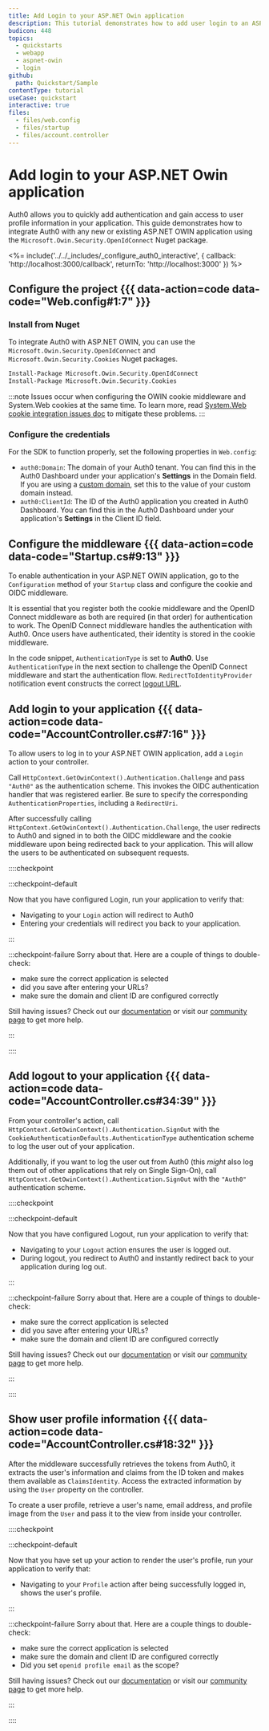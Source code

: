 ```yaml
---
title: Add Login to your ASP.NET Owin application
description: This tutorial demonstrates how to add user login to an ASP.NET Owin application.
budicon: 448
topics:
  - quickstarts
  - webapp
  - aspnet-owin
  - login
github:
  path: Quickstart/Sample
contentType: tutorial
useCase: quickstart
interactive: true
files:
  - files/web.config
  - files/startup
  - files/account.controller
---
```


# Add login to your ASP.NET Owin application

Auth0 allows you to quickly add authentication and gain access to user profile information in your application. This guide demonstrates how to integrate Auth0 with any new or existing ASP.NET OWIN application using the `Microsoft.Owin.Security.OpenIdConnect` Nuget package. 

<%= include('../../_includes/_configure_auth0_interactive', { 
  callback: 'http://localhost:3000/callback',
  returnTo: 'http://localhost:3000'
}) %>

## Configure the project {{{ data-action=code data-code="Web.config#1:7" }}}

### Install from Nuget

To integrate Auth0 with ASP.NET OWIN, you can use the `Microsoft.Owin.Security.OpenIdConnect` and `Microsoft.Owin.Security.Cookies` Nuget packages.

```bash
Install-Package Microsoft.Owin.Security.OpenIdConnect
Install-Package Microsoft.Owin.Security.Cookies
```

:::note
Issues occur when configuring the OWIN cookie middleware and System.Web cookies at the same time. To learn more, read [System.Web cookie integration issues doc](https://github.com/aspnet/AspNetKatana/wiki/System.Web-response-cookie-integration-issues) to mitigate these problems.
:::

### Configure the credentials
For the SDK to function properly, set the following properties in `Web.config`:
- `auth0:Domain`: The domain of your Auth0 tenant. You can find this in the Auth0 Dashboard under your application's **Settings** in the Domain field. If you are using a [custom domain](https://auth0.com/docs/custom-domains), set this to the value of your custom domain instead.
- `auth0:ClientId`: The ID of the Auth0 application you created in Auth0 Dashboard. You can find this in the Auth0 Dashboard under your application's **Settings** in the Client ID field.

## Configure the middleware {{{ data-action=code data-code="Startup.cs#9:13" }}}

To enable authentication in your ASP.NET OWIN application, go to the `Configuration` method of your `Startup` class and configure the cookie and OIDC middleware.

It is essential that you register both the cookie middleware and the OpenID Connect middleware as both are required (in that order) for authentication to work. The OpenID Connect middleware handles the authentication with Auth0. Once users have authenticated, their identity is stored in the cookie middleware.

In the code snippet, `AuthenticationType` is set to **Auth0**. Use `AuthenticationType` in the next section to challenge the OpenID Connect middleware and start the authentication flow. `RedirectToIdentityProvider` notification event constructs the correct [logout URL](/logout).

## Add login to your application {{{ data-action=code data-code="AccountController.cs#7:16" }}}

To allow users to log in to your ASP.NET OWIN application, add a `Login` action to your controller.

Call `HttpContext.GetOwinContext().Authentication.Challenge` and pass `"Auth0"` as the authentication scheme. This invokes the OIDC authentication handler that was registered earlier. Be sure to specify the corresponding `AuthenticationProperties`, including a `RedirectUri`.

After successfully calling `HttpContext.GetOwinContext().Authentication.Challenge`, the user redirects to Auth0 and signed in to both the OIDC middleware and the cookie middleware upon being redirected back to your application. This will allow the users to be authenticated on subsequent requests.

::::checkpoint

:::checkpoint-default

Now that you have configured Login, run your application to verify that:
* Navigating to your `Login` action will redirect to Auth0
* Entering your credentials will redirect you back to your application.

:::

:::checkpoint-failure
Sorry about that. Here are a couple of things to double-check:
* make sure the correct application is selected
* did you save after entering your URLs?
* make sure the domain and client ID are configured correctly

Still having issues? Check out our [documentation](https://auth0.com/docs) or visit our [community page](https://community.auth0.com) to get more help.

:::

::::

## Add logout to your application {{{ data-action=code data-code="AccountController.cs#34:39" }}}

From your controller's action, call `HttpContext.GetOwinContext().Authentication.SignOut` with the `CookieAuthenticationDefaults.AuthenticationType` authentication scheme to log the user out of your application.

Additionally, if you want to log the user out from Auth0 (this *might* also log them out of other applications that rely on Single Sign-On), call `HttpContext.GetOwinContext().Authentication.SignOut` with the `"Auth0"` authentication scheme.

::::checkpoint

:::checkpoint-default

Now that you have configured Logout, run your application to verify that:
* Navigating to your `Logout` action ensures the user is logged out.
* During logout, you redirect to Auth0 and instantly redirect back to your application during log out.

:::

:::checkpoint-failure
Sorry about that. Here are a couple of things to double-check:
* make sure the correct application is selected
* did you save after entering your URLs?
* make sure the domain and client ID are configured correctly

Still having issues? Check out our [documentation](https://auth0.com/docs) or visit our [community page](https://community.auth0.com) to get more help.

:::

::::

## Show user profile information {{{ data-action=code data-code="AccountController.cs#18:32" }}}

After the middleware successfully retrieves the tokens from Auth0, it extracts the user's information and claims from the ID token and makes them available as `ClaimsIdentity`. Access the extracted information by using the `User` property on the controller.

To create a user profile, retrieve a user's name, email address, and profile image from the `User` and pass it to the view from inside your controller.

::::checkpoint

:::checkpoint-default

Now that you have set up your action to render the user's profile, run your application to verify that:
* Navigating to your `Profile` action after being successfully logged in, shows the user's profile.

:::

:::checkpoint-failure
Sorry about that. Here are a couple things to double-check:
* make sure the correct application is selected
* make sure the domain and client ID are configured correctly
* Did you set `openid profile email` as the scope?

Still having issues? Check out our [documentation](https://auth0.com/docs) or visit our [community page](https://community.auth0.com) to get more help.

:::

::::
